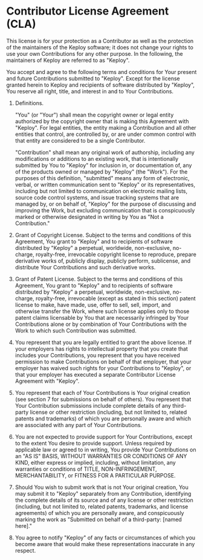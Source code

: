 # Contributor License Agreement (CLA)

This license is for your protection as a Contributor as well as the protection of the maintainers of the Keploy software; it does not change your rights to use your own Contributions for any other purpose. In the following, the maintainers of Keploy are referred to as "Keploy".

You accept and agree to the following terms and conditions for Your present and future Contributions submitted to "Keploy". Except for the license granted herein to Keploy and recipients of software distributed by "Keploy", You reserve all right, title, and interest in and to Your Contributions.

1. Definitions.

   "You" (or "Your") shall mean the copyright owner or legal entity authorized by the copyright owner that is making this Agreement with "Keploy". For legal entities, the entity making a Contribution and all other entities that control, are controlled by, or are under common control with that entity are considered to be a single Contributor.

   "Contribution" shall mean any original work of authorship, including any modifications or additions to an existing work, that is intentionally submitted by You to "Keploy" for inclusion in, or documentation of, any of the products owned or managed by "Keploy" (the "Work"). For the purposes of this definition, "submitted" means any form of electronic, verbal, or written communication sent to "Keploy" or its representatives, including but not limited to communication on electronic mailing lists, source code control systems, and issue tracking systems that are managed by, or on behalf of, "Keploy" for the purpose of discussing and improving the Work, but excluding communication that is conspicuously marked or otherwise designated in writing by You as "Not a Contribution."

2. Grant of Copyright License. Subject to the terms and conditions of this Agreement, You grant to "Keploy" and to recipients of software distributed by "Keploy" a perpetual, worldwide, non-exclusive, no-charge, royalty-free, irrevocable copyright license to reproduce, prepare derivative works of, publicly display, publicly perform, sublicense, and distribute Your Contributions and such derivative works.

3. Grant of Patent License. Subject to the terms and conditions of this Agreement, You grant to "Keploy" and to recipients of software distributed by "Keploy" a perpetual, worldwide, non-exclusive, no-charge, royalty-free, irrevocable (except as stated in this section) patent license to make, have made, use, offer to sell, sell, import, and otherwise transfer the Work, where such license applies only to those patent claims licensable by You that are necessarily infringed by Your Contributions alone or by combination of Your Contributions with the Work to which such Contribution was submitted.

4. You represent that you are legally entitled to grant the above license. If your employers has rights to intellectual property that you create that includes your Contributions, you represent that you have received permission to make Contributions on behalf of that employer, that your employer has waived such rights for your Contributions to "Keploy", or that your employer has executed a separate Contributor License Agreement with "Keploy".

5. You represent that each of Your Contributions is Your original creation (see section 7 for submissions on behalf of others). You represent that Your Contribution submissions include complete details of any third-party license or other restriction (including, but not limited to, related patents and trademarks) of which you are personally aware and which are associated with any part of Your Contributions.

6. You are not expected to provide support for Your Contributions, except to the extent You desire to provide support. Unless required by applicable law or agreed to in writing, You provide Your Contributions on an "AS IS" BASIS, WITHOUT WARRANTIES OR CONDITIONS OF ANY KIND, either express or implied, including, without limitation, any warranties or conditions of TITLE, NON-INFRINGEMENT, MERCHANTABILITY, or FITNESS FOR A PARTICULAR PURPOSE.

7. Should You wish to submit work that is not Your original creation, You may submit it to "Keploy" separately from any Contribution, identifying the complete details of its source and of any license or other restriction (including, but not limited to, related patents, trademarks, and license agreements) of which you are personally aware, and conspicuously marking the work as "Submitted on behalf of a third-party: [named here]."

8. You agree to notify "Keploy" of any facts or circumstances of which you become aware that would make these representations inaccurate in any respect.